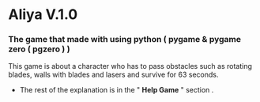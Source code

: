 # Aliya V.1.0

### The game that made with using python ( pygame & pygame zero ( pgzero ) )

This game is about a character who has to pass obstacles such as rotating blades, walls with blades and lasers and survive for 63 seconds.

  * The rest of the explanation is in the " **Help Game** " section .